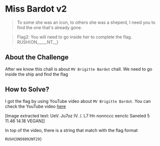 # Miss Bardot v2
> To some she was an icon, to others she was a sheperd, I need you to find the one that's already gone.

> Flag2: You will need to go inside her to complete the flag.
> RUSH{ON_____NT__}

## About the Challenge
After we know this chall is about `MV Brigitte Bardot` chall. We need to go inside the ship and find the flag

## How to Solve?
I got the flag by using YouTube video about `MV Brigitte Bardot`. You can check the YouTube video [here](https://youtu.be/2dSzo1DZin4?t=707)


[Image extracted text: UeV.
Ju7oz
IV. /.
L7
Hn
nonnccc
eenctc
Saneled
5
11.46
14.18
VEGAN]]


In top of the video, there is a string that match with the flag format

```
RUSH{ON50892NT29}
```